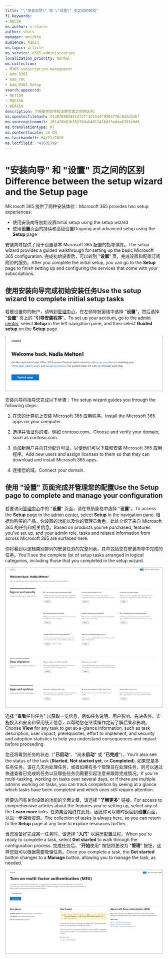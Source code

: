 ```yaml
---
title: "\"安装向导\" 和 \"设置\" 页之间的区别"
f1.keywords:
- NOCSH
ms.author: v-sharos
author: shars
manager: mnirkhe
audience: Admin
ms.topic: article
ms.service: o365-administration
localization_priority: Normal
ms.collection:
- M365-subscription-management
- Adm_O365
- Adm_TOC
- Adm_O365_Setup
search.appverid:
- MET150
- MOE150
- BEA160
description: 了解安装向导和设置页面之间的区别。
ms.openlocfilehash: 41a87690282cdf2ff3d1514f9303776c0d2d33bf
ms.sourcegitcommit: 2614f8b81b332f8dab461f4f64f3adaa6703e0d6
ms.translationtype: MT
ms.contentlocale: zh-CN
ms.lasthandoff: 04/21/2020
ms.locfileid: "43631799"
---
```

# <a name="difference-between-the-setup-wizard-and-the-setup-page"></a><span data-ttu-id="edafa-103">"安装向导" 和 "设置" 页之间的区别</span><span class="sxs-lookup"><span data-stu-id="edafa-103">Difference between the setup wizard and the Setup page</span></span>

<span data-ttu-id="edafa-104">Microsoft 365 提供了两种安装体验：</span><span class="sxs-lookup"><span data-stu-id="edafa-104">Microsoft 365 provides two setup experiences:</span></span> 

- <span data-ttu-id="edafa-105">使用安装向导初始设置</span><span class="sxs-lookup"><span data-stu-id="edafa-105">Initial setup using the setup wizard</span></span>
- <span data-ttu-id="edafa-106">使用**设置**页面的持续和高级设置</span><span class="sxs-lookup"><span data-stu-id="edafa-106">Ongoing and advanced setup using the **Setup** page</span></span>

<span data-ttu-id="edafa-107">安装向导提供了用于设置基本 Microsoft 365 配置的指导演练。</span><span class="sxs-lookup"><span data-stu-id="edafa-107">The setup wizard provides a guided walkthrough for setting up the basic Microsoft 365 configuration.</span></span> <span data-ttu-id="edafa-108">完成初始设置后，可以转到 "**设置**" 页，完成设置和配置订阅附带的服务。</span><span class="sxs-lookup"><span data-stu-id="edafa-108">After you complete the initial setup, you can go to the **Setup** page to finish setting up and configuring the services that come with your subscriptions.</span></span>

## <a name="use-the-setup-wizard-to-complete-initial-setup-tasks"></a><span data-ttu-id="edafa-109">使用安装向导完成初始安装任务</span><span class="sxs-lookup"><span data-stu-id="edafa-109">Use the setup wizard to complete initial setup tasks</span></span>

<span data-ttu-id="edafa-110">若要设置你的帐户，请转到[管理中心](https://go.microsoft.com/fwlink/p/?linkid=2024339)，在左侧导航窗格中选择 "**设置**"，然后选择 "**设置**" 页上的 "**引导安装程序**"。</span><span class="sxs-lookup"><span data-stu-id="edafa-110">To set up your account, go to the [admin center](https://go.microsoft.com/fwlink/p/?linkid=2024339), select **Setup** in the left navigation pane, and then select **Guided setup** on the **Setup** page.</span></span>

![启动 Microsoft 365 应用程序商业版安装向导](../../media/o365b-guided-setup.png)

<span data-ttu-id="edafa-112">安装向导将指导您完成以下步骤：</span><span class="sxs-lookup"><span data-stu-id="edafa-112">The setup wizard guides you through the following steps:</span></span>

1. <span data-ttu-id="edafa-113">在您的计算机上安装 Microsoft 365 应用程序。</span><span class="sxs-lookup"><span data-stu-id="edafa-113">Install the Microsoft 365 apps on your computer.</span></span>

2. <span data-ttu-id="edafa-114">选择并验证你的域，例如 contoso.com。</span><span class="sxs-lookup"><span data-stu-id="edafa-114">Choose and verify your domain, such as contoso.com.</span></span>

3. <span data-ttu-id="edafa-115">添加新用户并向其分配许可证，以便他们可以下载和安装 Microsoft 365 应用程序。</span><span class="sxs-lookup"><span data-stu-id="edafa-115">Add new users and assign licenses to them so that they can download and install Microsoft 365 apps.</span></span>

4. <span data-ttu-id="edafa-116">连接您的域。</span><span class="sxs-lookup"><span data-stu-id="edafa-116">Connect your domain.</span></span>

## <a name="use-the-setup-page-to-complete-and-manage-your-configuration"></a><span data-ttu-id="edafa-117">使用 "设置" 页面完成并管理您的配置</span><span class="sxs-lookup"><span data-stu-id="edafa-117">Use the Setup page to complete and manage your configuration</span></span>

<span data-ttu-id="edafa-118">若要访问[管理中心](https://go.microsoft.com/fwlink/p/?linkid=2024339)中的 "**设置**" 页面，请在导航窗格中选择 "**设置**"。</span><span class="sxs-lookup"><span data-stu-id="edafa-118">To access the **Setup** page in the [admin center](https://go.microsoft.com/fwlink/p/?linkid=2024339), select **Setup** in the navigation pane.</span></span> <span data-ttu-id="edafa-119">根据你购买的产品，你设置的功能以及你的管理员角色，此处介绍了来自 Microsoft 365 的任务和相关信息。</span><span class="sxs-lookup"><span data-stu-id="edafa-119">Based on products you've purchased, features you've set up, and your admin role, tasks and related information from across Microsoft 365 are surfaced here.</span></span>

<span data-ttu-id="edafa-120">你将看到以逻辑类别排列的安装任务的完整列表，其中包括您在安装向导中完成的任务。</span><span class="sxs-lookup"><span data-stu-id="edafa-120">You'll see the complete list of setup tasks arranged in logical categories, including those that you completed in the setup wizard.</span></span>

![Microsoft 365 商业版设置页面](../../media/o365b-setup-page.png)

<span data-ttu-id="edafa-122">选择 "**查看**任何任务" 以获取一览信息，例如任务说明、用户影响、先决条件、实施投入和安全和采用统计信息，以帮助您在继续操作之前了解后果和影响。</span><span class="sxs-lookup"><span data-stu-id="edafa-122">Choose **View** for any task to get at-a-glance information, such as task description, user impact, prerequisites, effort to implement, and security and adoption statistics to help you understand consequences and impact before proceeding.</span></span>

<span data-ttu-id="edafa-123">您还将看到任务的状态（"**已启动**"、"尚未**启动**" 或 "**已完成**"）。</span><span class="sxs-lookup"><span data-stu-id="edafa-123">You'll also see the status of the task (**Started**, **Not started yet**, or **Completed**).</span></span> <span data-ttu-id="edafa-124">如果您是多任务任务，请在几天内处理任务，或者如果有多个管理员在处理任务，则可以通过快速查看已完成的任务以及哪些任务仍需要引起注意来跟踪完成情况。</span><span class="sxs-lookup"><span data-stu-id="edafa-124">If you're multi-tasking, working on tasks over several days, or if there are multiple admins working on tasks, you can track completion by seeing at a glance which tasks have been completed and which ones still require attention.</span></span> 

<span data-ttu-id="edafa-125">若要访问有关你设置的功能的全面文章，请选择 "**了解更多**" 链接。</span><span class="sxs-lookup"><span data-stu-id="edafa-125">For access to comprehensive articles about the features you're setting up, select any of the **Learn more** links.</span></span> <span data-ttu-id="edafa-126">任务集合始终在此处，因此你可以随时返回到**设置**页面，以进一步探索资源。</span><span class="sxs-lookup"><span data-stu-id="edafa-126">The collection of tasks is always here, so you can return to the **Setup** page at any time to explore resources further.</span></span>

<span data-ttu-id="edafa-127">当您准备好完成某一任务时，请选择 "**入门**" 以遍历配置过程。</span><span class="sxs-lookup"><span data-stu-id="edafa-127">When you're ready to complete a task, select **Get started** to walk through the configuration process.</span></span> <span data-ttu-id="edafa-128">完成任务后，"**开始**使用" 按钮将更改为 "**管理**" 按钮，这样您就可以根据需要管理任务。</span><span class="sxs-lookup"><span data-stu-id="edafa-128">Once you complete a task, the **Get started** button changes to a **Manage** button, allowing you to manage the task, as needed.</span></span>

![显示一览信息的任务视图](../../media/o365b-at-a-glance.png)

